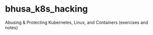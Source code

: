 # bhusa_k8s_hacking
Abusing &amp; Protecting Kubernetes, Linux, and Containers (exercises and notes)
